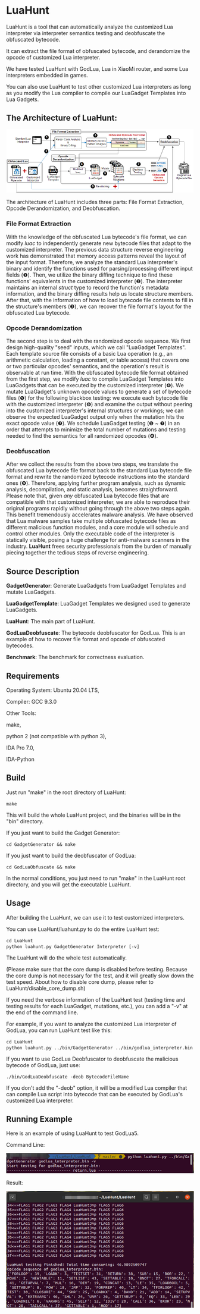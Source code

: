 # LuaHunt

LuaHunt is a tool that can automatically analyze the customized Lua interpreter via interpreter semantics testing and deobfuscate the obfuscated bytecode.

It can extract the file format of obfuscated bytecode, and derandomize the opcode of customized Lua interpreter.

We have tested LuaHunt with GodLua, Lua in XiaoMi router, and some Lua interpreters embedded in games.

You can also use LuaHunt to test other customized Lua interpreters as long as you modify the Lua compiler to compile our LuaGadget Templates into Lua Gadgets.

## The Architecture of LuaHunt:
![overview](./Images/LuaHunt-Architecture.png)

The architecture of LuaHunt includes three parts: File Format Extraction, Opcode Derandomization, and Deobfuscation.

### File Format Extraction
With the knowledge of the obfuscated Lua bytecode's file format, we can modify *luac* to independently generate new bytecode files that adapt to the customized interpreter.
The previous data structure reverse engineering work has demonstrated that memory access patterns reveal the layout of the input format. 
Therefore, we analyze the standard Lua interpreter's binary and identify the functions used for parsing/processing different input fields (❶).
Then, we utilize the binary diffing technique to find these functions' equivalents in the customized interpreter (❷).
The interpreter maintains an internal *struct* type to record the function's metadata information, and the binary diffing results help us locate structure members.
After that, with the information of how to load bytecode file contents to fill in the structure's members (❸), we can recover the file format's layout for the obfuscated Lua bytecode.

### Opcode Derandomization
The second step is to deal with the randomized opcode sequence.
We first design high-quality "seed" inputs, which we call "LuaGadget Templates".
Each template source file consists of a basic Lua operation (e.g., an arithmetic calculation, loading a constant, or table access) that covers one or two particular opcodes' semantics, and the operation's result is observable at run time.
With the obfuscated bytecode file format obtained from the first step, we modify *luac* to compile LuaGadget Templates into LuaGadgets that can be executed by the customized interpreter (❹).
We mutate LuaGadget's unknown opcode values to generate a set of bytecode files (❺) for the following blackbox testing: 
we execute each bytecode file with the customized interpreter (❻) and examine the output without peering into the customized interpreter's internal structures or workings; 
we can observe the expected LuaGadget output only when the mutation hits the exact opcode value (❼).
We schedule LuaGadget testing (❺ ~ ❼) in an order that attempts to minimize the total number of mutations and testing needed to find the semantics for all randomized opcodes (❽).

### Deobfuscation
After we collect the results from the above two steps, we translate the obfuscated Lua bytecode file format back to the standard Lua bytecode file format and rewrite the randomized bytecode instructions into the standard ones (❾).
Therefore, applying further program analysis, such as dynamic analysis, decompilation, and static analysis, becomes straightforward.
Please note that, given *any* obfuscated Lua bytecode files that are compatible with that customized interpreter, we are able to reproduce their original programs rapidly without going through the above two steps again.
This benefit tremendously accelerates malware analysis.
We have observed that Lua malware samples take multiple obfuscated bytecode files as different malicious function modules, and a core module will schedule and control other modules. 
Only the executable code of the interpreter is statically visible, posing a huge challenge for anti-malware scanners in the industry.
**LuaHunt** frees security professionals from the burden of manually piecing together the tedious steps of reverse engineering.

## Source Description
**GadgetGenerator**: Generate LuaGadgets from LuaGadget Templates and mutate LuaGadgets.

**LuaGadgetTemplate**: LuaGadget Templates we designed used to generate LuaGadgets.

**LuaHunt**: The main part of LuaHunt.

**GodLuaDeobfuscate**: The bytecode deobfuscator for GodLua. This is an example of how to recover file format and opcode of obfuscated bytecodes.

**Benchmark**: The benchmark for correctness evaluation.

## Requirements

Operating System: Ubuntu 20.04 LTS,

Compiler: GCC 9.3.0

Other Tools:

make,

python 2 (not compatible with python 3),

IDA Pro 7.0,

IDA-Python

## Build

Just run "make" in the root directory of LuaHunt:

```
make
```

This will build the whole LuaHunt project, and the binaries will be in the "bin" directory.

If you just want to build the Gadget Generator:

```
cd GadgetGenerator && make
```

If you just want to build the deobfuscator of GodLua:

```
cd GodLuaObfuscate && make
```

In the normal conditions, you just need to run "make" in the LuaHunt root directory, and you will get the executable LuaHunt.

## Usage

After building the LuaHunt, we can use it to test customized interpreters.

You can use LuaHunt/luahunt.py to do the entire LuaHunt test:

```
cd LuaHunt
python luahunt.py GadgetGenerator Interpreter [-v]
```

The LuaHunt will do the whole test automatically.

(Please make sure that the core dump is disabled before testing. Because the core dump is not necessary for the test, and it will greatly slow down the test speed. About how to disable core dump, please refer to LuaHunt/disable\_core\_dump.sh)

If you need the verbose information of the LuaHunt test (testing time and testing results for each LuaGadget, mutations, etc.), you can add a "-v" at the end of the command line.

For example, if you want to analyze the customized Lua interpreter of GodLua, you can run LuaHunt test like this:

```
cd LuaHunt
python luahunt.py ../bin/GadgetGenerator ../bin/godlua_interpreter.bin
```

If you want to use GodLua Deobfuscator to deobfuscate the malicious bytecode of GodLua, just use:

```
./bin/GodLuaDeobfuscate -deob BytecodeFileName
```

If you don't add the "-deob" option, it will be a modified Lua compiler that can compile Lua script into bytecode that can be executed by GodLua's customized Lua interpreter.

## Running Example

Here is an example of using LuaHunt to test GodLua5.

Command Line:

![cmdline](./Images/cmdline.png)


Result:

![result](./Images/result.png)
